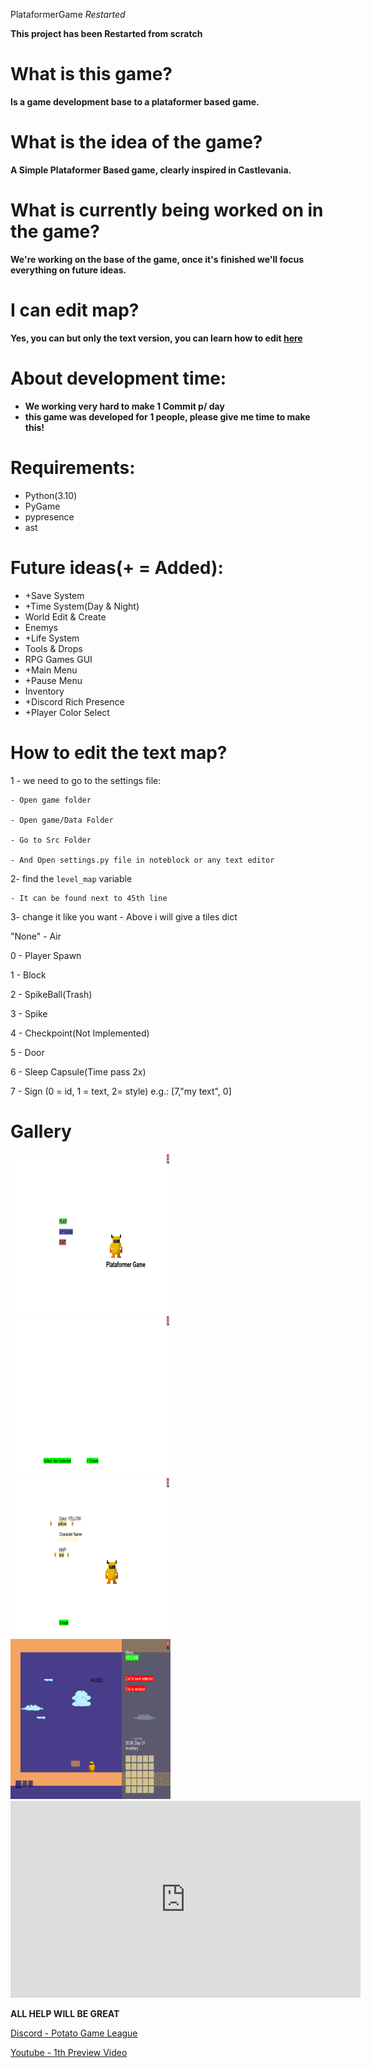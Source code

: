 PlataformerGame *Restarted*

**This project has been Restarted from scratch**

# What is this game?
**Is a game development base to a plataformer based game.**

# What is the idea of ​​the game?
**A Simple Plataformer Based game, clearly inspired in Castlevania.**

# What is currently being worked on in the game?
**We're working on the base of the game, once it's finished we'll focus everything on future ideas.**

# I can edit map?
**Yes, you can but only the text version, you can learn how to edit [here](#How-to-edit-the-text-map)**

# About development time:
- **We working very hard to make 1 Commit p/ day**
- **this game was developed for 1 people, please give me time to make this!**

# Requirements:
- Python(3.10)
- PyGame
- pypresence
- ast

# Future ideas(+ = Added):
- +Save System
- +Time System(Day & Night)
- World Edit & Create
- Enemys
- +Life System
- Tools & Drops
- RPG Games GUI
- +Main Menu
- +Pause Menu
- Inventory
- +Discord Rich Presence
- +Player Color Select

# How to edit the text map?
1  - we need to go to the settings file:

    - Open game folder

    - Open game/Data Folder

    - Go to Src Folder

    - And Open settings.py file in noteblock or any text editor

2- find the ``level_map`` variable

    - It can be found next to 45th line

3- change it like you want
    - Above i will give a tiles dict

"None" - Air

0 - Player Spawn

1 - Block

2 - SpikeBall(Trash)

3 - Spike

4 - Checkpoint(Not Implemented)

5 - Door

6 - Sleep Capsule(Time pass 2x)

7 - Sign (0 = id, 1 = text, 2= style) e.g.: [7,"my text", 0]

# Gallery
<img src="https://raw.githubusercontent.com/MrJuaumBR/PlataformerPygame/main/screenshots/main_menu.png" width="256px" height="256px" title="Main Menu">
<img src="https://raw.githubusercontent.com/MrJuaumBR/PlataformerPygame/main/screenshots/save_select.png" width="256px" height="256px" title="Save Select Menu">
<img src="https://raw.githubusercontent.com/MrJuaumBR/PlataformerPygame/main/screenshots/character_create.png" width="256px" height="256px" title="Character Create Menu">
<img src="https://raw.githubusercontent.com/MrJuaumBR/PlataformerPygame/main/screenshots/in_game.png" width="256px" height="256px" title="In Game Menu">

<iframe width="560" height="315" src="https://www.youtube.com/embed/Z8YsoE_-bUE" title="YouTube video player" frameborder="0" allow="accelerometer; autoplay; clipboard-write; encrypted-media; gyroscope; picture-in-picture; web-share" allowfullscreen></iframe>

**ALL HELP WILL BE GREAT**

[Discord - Potato Game League](https://discord.gg/fb84sHDX7R)

[Youtube - 1th Preview Video](https://youtu.be/Z8YsoE_-bUE)